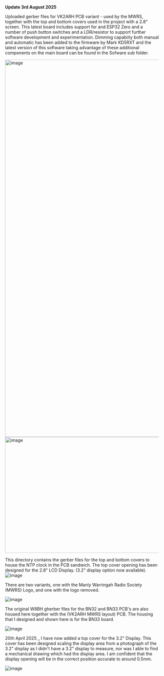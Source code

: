 **Update 3rd August 2025**

Uploaded gerber files for VK2ARH PCB variant - used by the MWRS, together with the top and bottom covers used in the project with a 2.8" screen. This latest board includes support for and ESP32 Zero and a number of push button switches and a LDR/resistor to support further software development and experimentation. Dimming capabiity both manual and automatic has been added to the firmware by Mark KD5RXT and the latest version of this software taking advantage of these additional components on the main board can be found in the Sofware sub folder.

<img width="1928" height="1237" alt="image" src="https://github.com/user-attachments/assets/0e83d3a1-262a-404d-a75c-fd4a42a31e75" />

<img width="1167" height="380" alt="image" src="https://github.com/user-attachments/assets/e757597e-391b-4a53-8728-c850d211c1a9" />




This directory contains the gerber files for the top and bottom covers to house the NTP clock in the PCB sandwich. The top cover opening has been designed for the 2.8" LCD Display. (3.2" display option now available).
![image](https://github.com/user-attachments/assets/c18dfef0-8964-447d-8197-54c2cbab43b1)

There are two variants, one with the Manly Warringah Radio Society (MWRS) Logo, and one with the logo removed.

![image](https://github.com/user-attachments/assets/fe1a43e4-cf5c-4946-87dd-4b80b3b65d5d)

The original W8BH gherber files for the BN32 and BN33 PCB's are also housed here together with the (VK2ARH MWRS layout) PCB. The housing that I designed and shown here is for the BN33 board.

![image](https://github.com/user-attachments/assets/b875d27a-2bee-47fc-935c-b9e003f0446a)

20th April 2025 _ I have now added a top cover for the 3.2" Display. This cover has been designed scaling the display area from a photograph of the 3.2" display as I didn't have a 3.2" display to measure, nor was I able to find a mechanical drawing which had the display area. I am confident that the display opening will be in the correct position accurate to around 0.5mm.

![image](https://github.com/user-attachments/assets/e250abb8-30fa-48db-a372-3d113c673c26)


